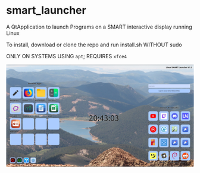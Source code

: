 # smart_launcher
A QtApplication to launch Programs on a SMART interactive display running Linux

To install, download or clone the repo and run install.sh WITHOUT sudo

ONLY ON SYSTEMS USING `apt`; REQUIRES `xfce4`

![Screenhot](https://github.com/diam0ndkiller/smart_launcher/blob/main/assets/screenshot-v1.2.png?raw=true)
